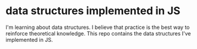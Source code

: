 # data structures implemented in JS
I'm learning about data structures. I believe that practice is the best way to reinforce theoretical knowledge.
This repo contains the data structures I've implemented in JS.
